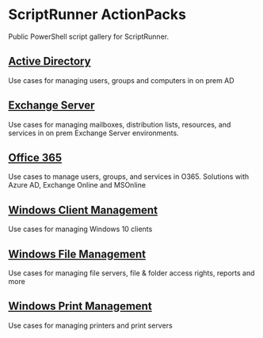 # ScriptRunner ActionPacks
Public PowerShell script gallery for ScriptRunner.  

## [Active Directory](./ActiveDirectory)
Use cases for managing users, groups and computers in on prem AD

## [Exchange Server](./Exchange)
Use cases for managing mailboxes, distribution lists, resources, and services in on prem Exchange Server environments.

## [Office 365](./O365)
Use cases to manage users, groups, and services in O365. Solutions with Azure AD, Exchange Online and MSOnline

## [Windows Client Management](./WinClientManagement)
Use cases for managing Windows 10 clients

## [Windows File Management](./WinFileManagement)
Use cases for managing file servers, file & folder access rights, reports and more

## [Windows Print Management](./WinPrintManagement)
Use cases for managing printers and print servers
